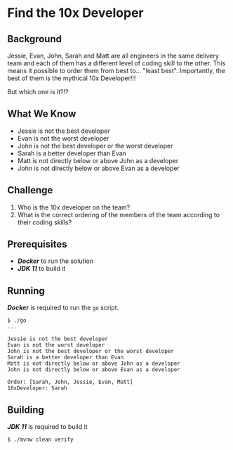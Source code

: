 # Find the 10x Developer

## Background

Jessie, Evan, John, Sarah and Matt are all engineers in the same delivery team and each of them has a different level of 
coding skill to the other. This means it possible to order them from best to... "least best". Importantly, the best of 
them is the mythical 10x Developer!!!

But which one is it?!?

## What We Know

* Jessie is not the best developer
* Evan is not the worst developer
* John is not the best developer or the worst developer
* Sarah is a better developer than Evan
* Matt is not directly below or above John as a developer
* John is not directly below or above Evan as a developer

## Challenge

1) Who is the 10x developer on the team?
2) What is the correct ordering of the members of the team according to their coding skills?

## Prerequisites

* ***Docker*** to run the solution
* ***JDK 11*** to build it

## Running

***Docker*** is required to run the `go` script.

```
$ ./go
...

Jessie is not the best developer
Evan is not the worst developer
John is not the best developer or the worst developer
Sarah is a better developer than Evan
Matt is not directly below or above John as a developer
John is not directly below or above Evan as a developer

Order: [Sarah, John, Jessie, Evan, Matt]
10xDeveloper: Sarah

```

## Building

***JDK 11*** is required to build it

```
$ ./mvnw clean verify
```


  